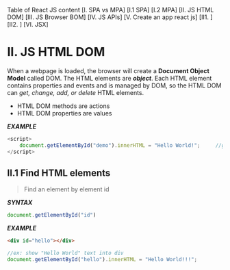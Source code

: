 Table of React JS content
[I. SPA vs MPA] 
[I.1 SPA] 
[I.2 MPA] 
[II. JS HTML DOM] 
[III. JS Browser BOM] 
[IV. JS APIs] 
[V. Create an app react js] 
[II1. ] [II2. ] 
[VI. JSX]

# II. JS HTML DOM
When a webpage is loaded, the browser will create a **Document Object Model** called DOM. The HTML elements are ***object***. Each HTML element contains properties and events and is managed by DOM, so the HTML DOM can *get, change, add, or delete* HTML elements.

- HTML DOM methods are actions
- HTML DOM properties are values

***EXAMPLE***

```javascript
<script>
    document.getElementById("demo").innerHTML = "Hello World!";     //getElementById is a method, innerHTML is a property
</script>
```


## II.1 Find HTML elements
> Find an element by element id

***SYNTAX***
```javascript
document.getElementById("id")
```

***EXAMPLE***
```html
<div id="hello"></div>
```
```javascript
//ex: show "Hello World" text into div
document.getElementById("hello").innerHTML = "Hello World!!!";
```